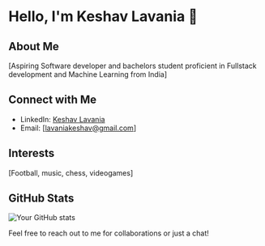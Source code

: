 # Hello, I'm Keshav Lavania 👋

## About Me
[Aspiring Software developer and bachelors student proficient in Fullstack development and Machine Learning from India]

## Connect with Me
- LinkedIn: [Keshav Lavania](https://www.linkedin.com/in/keshav-lavania-942a33267/)
- Email: [lavaniakeshav@gmail.com]

## Interests
[Football, music, chess, videogames]

## GitHub Stats
![Your GitHub stats](https://github-readme-stats.vercel.app/api?username=keshav479&show_icons=true&theme=radical)

Feel free to reach out to me for collaborations or just a chat!
